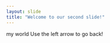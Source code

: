 ```yaml
---
layout: slide
title: "Welcome to our second slide!"
---
```

my world
Use the left arrow to go back!
